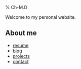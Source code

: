 % Ch-M.D

Welcome to my personal website.

About me
--------

* [resume](//resume.chmd.fr)
* [blog](//blog.chmd.fr)
* [projects](https://github.com/chmduquesne)
* [contact](contact.vcf)
